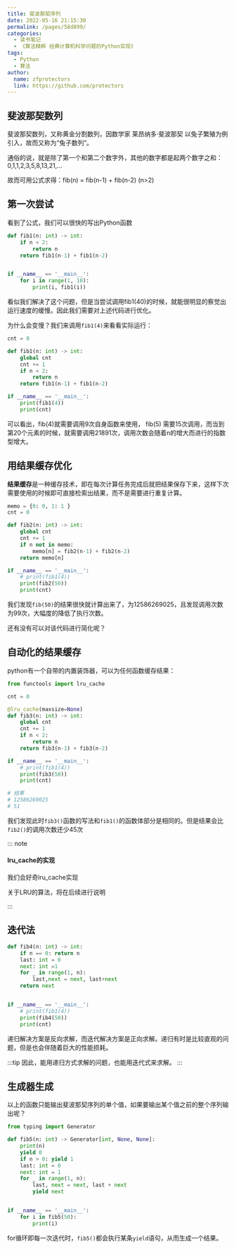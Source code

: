 ```yaml
---
title: 斐波那契序列
date: 2022-05-16 21:15:30
permalink: /pages/58d899/
categories:
  - 读书笔记
  - 《算法精粹 经典计算机科学问题的Python实现》
tags:
  - Python
  - 算法
author: 
  name: zfprotectors
  link: https://github.com/protectors
---
```


## 斐波那契数列

斐波那契数列，又称黄金分割数列，因数学家 莱昂纳多·斐波那契 以兔子繁殖为例引入，故而又称为“兔子数列”。

通俗的说，就是除了第一个和第二个数字外，其他的数字都是起两个数字之和：0,1,1,2,3,5,8,13,21,...

故而可用公式求得：fib(n) = fib(n-1) + fib(n-2)  (n>2)

## 第一次尝试

看到了公式，我们可以很快的写出Python函数

```python
def fib1(n: int) -> int:
    if n < 2:
        return n
    return fib1(n-1) + fib1(n-2)


if __name__ == '__main__':
    for i in range(1, 10):
        print(i, fib1(i))

```
看似我们解决了这个问题，但是当尝试调用fib1(40)的时候，就能很明显的察觉出运行速度的缓慢。因此我们需要对上述代码进行优化。

为什么会变慢？我们来调用`fib1(4)`来看看实际运行：

```python
cnt = 0

def fib1(n: int) -> int:
    global cnt
    cnt += 1
    if n < 2:
        return n
    return fib1(n-1) + fib1(n-2)

if __name__ == '__main__':
    print(fib1(4))
    print(cnt)

```
可以看出，fib(4)就需要调用9次自身函数来使用， fib(5) 需要15次调用，而当到第20个元素的时候，就需要调用21891次，调用次数会随着n的增大而进行的指数型增大。

## 用结果缓存优化
**结果缓存**是一种缓存技术，即在每次计算任务完成后就把结果保存下来，这样下次需要使用的时候即可直接检索出结果，而不是需要进行重复计算。

```python
memo = {0: 0, 1: 1 }
cnt = 0

def fib2(n: int) -> int:
    global cnt
    cnt += 1
    if n not in memo:
        memo[n] = fib2(n-1) + fib2(n-2)
    return memo[n]

if __name__ == '__main__':
    # print(fib1(4))
    print(fib2(50))
    print(cnt)

```

我们发现`fib(50)`的结果很快就计算出来了，为12586269025，且发现调用次数为99次，大幅度的降低了执行次数。

还有没有可以对该代码进行简化呢？

## 自动化的结果缓存

python有一个自带的内置装饰器，可以为任何函数缓存结果：

```python
from functools import lru_cache

cnt = 0

@lru_cache(maxsize=None)
def fib3(n: int) -> int:
    global cnt
    cnt += 1
    if n < 2:
        return n
    return fib3(n-1) + fib3(n-2)

if __name__ == '__main__':
    # print(fib1(4))
    print(fib3(50))
    print(cnt)

# 结果
# 12586269025
# 51

```
我们发现此时`fib3()`函数的写法和`fib1()`的函数体部分是相同的。但是结果会比`fib2()`的调用次数还少45次

::: note
#### lru_cache的实现
我们会好奇lru_cache实现

关于LRU的算法，将在后续进行说明

:::

## 迭代法

```python
def fib4(n: int) -> int:
    if n == 0: return n
    last: int = 0
    next: int =1
    for _ in range(1, n):
        last,next = next, last+next
    return next


if __name__ == '__main__':
    # print(fib1(4))
    print(fib4(50))
    print(cnt)
```
递归解决方案是反向求解，而迭代解决方案是正向求解。递归有时是比较直观的问题，但是也会伴随着巨大的性能损耗。

:::tip
因此，能用递归方式求解的问题，也能用迭代式来求解。
:::

## 生成器生成
以上的函数只能输出斐波那契序列的单个值，如果要输出某个值之前的整个序列输出呢？

```python
from typing import Generator

def fib5(n: int) -> Generator[int, None, None]:
    print(n)
    yield 0
    if n > 0: yield 1
    last: int = 0
    next: int = 1
    for _ in range(1, n):
        last, next = next, last + next
        yield next


if __name__ == '__main__':
    for i in fib5(50):
        print(i)
```
for循环即每一次迭代时，`fib5()`都会执行某条`yield`语句，从而生成一个结果。
